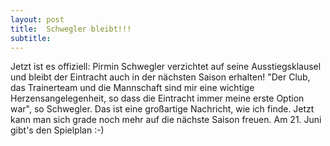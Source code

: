 ```yaml
---
layout: post
title:  Schwegler bleibt!!!
subtitle:  
---
```


Jetzt ist es offiziell: Pirmin Schwegler verzichtet auf seine Ausstiegsklausel und bleibt der Eintracht auch in der nächsten Saison erhalten! "Der Club, das Trainerteam und die Mannschaft sind mir eine wichtige Herzensangelegenheit, so dass die Eintracht immer meine erste Option war", so Schwegler. Das ist eine großartige Nachricht, wie ich finde. Jetzt kann man sich grade noch mehr auf die nächste Saison freuen. Am 21. Juni gibt's den Spielplan :-)


